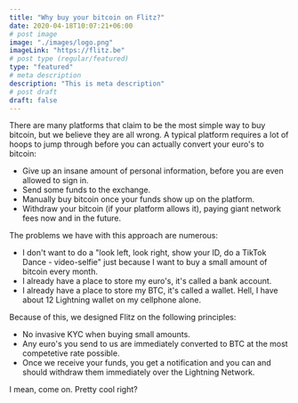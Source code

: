 ```yaml
---
title: "Why buy your bitcoin on Flitz?"
date: 2020-04-18T10:07:21+06:00
# post image
image: "./images/logo.png"
imageLink: "https://flitz.be"
# post type (regular/featured)
type: "featured"
# meta description
description: "This is meta description"
# post draft
draft: false
---
```


There are many platforms that claim to be the most simple way to buy bitcoin, but we believe they are all wrong. A typical platform requires a lot of hoops to jump through before you can actually convert your euro's to bitcoin:

- Give up an insane amount of personal information, before you are even allowed to sign in.
- Send some funds to the exchange.
- Manually buy bitcoin once your funds show up on the platform.
- Withdraw your bitcoin (if your platform allows it), paying giant network fees now and in the future.

The problems we have with this approach are numerous:

- I don't want to do a "look left, look right, show your ID, do a TikTok Dance - video-selfie" just because I want to buy a small amount of bitcoin every month.
- I already have a place to store my euro's, it's called a bank account.
- I already have a place to store my BTC, it's called a wallet. Hell, I have about 12 Lightning wallet on my cellphone alone.

Because of this, we designed Flitz on the following principles:

- No invasive KYC when buying small amounts.
- Any euro's you send to us are immediately converted to BTC at the most competetive rate possible.
- Once we receive your funds, you get a notification and you can and should withdraw them immediately over the Lightning Network.

I mean, come on. Pretty cool right?